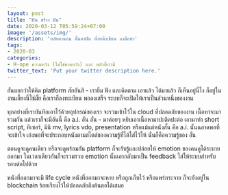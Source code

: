 ```yaml
---
layout: post
title: "ฝัน สร้าง ฝัน"
date: 2020-03-12 T05:59:24+07:00
image: '/assets/img/'
description: 'หลัยตานอน ตื่นตาฝัน ตั้งหน้าเขียน ลงมือทำ'
tags:
- 2020-03
categories:
- H-ope ความหวัง (ไม่ใช่คาดหวัง) และ พลังที่เรามี
twitter_text: 'Put your twitter description here.'
---
```

อั๋นบอกว่าให้คิด platform สักอันสิ - เรายิ้ม ฟัง และคิดตาม เอาแล้ว ได้มาแล้ว ก็เห็นอยู่นี่ไง ก็อยู่ในงานเลี้ยงนี่ใช่มั๊ย คือเราก็ลงทะเบียน พอลงเสร็จ ระบบก็จะเปิดให้เราเป็นส่วนหนึ่งของงาน

ทุกอย่างที่เราบันทึกเอาไว้ด้วยอุปกรณ์ของเรา จะรวมเข้าไว้ใน cloud ที่ปลอดภัยของงาน เนื้อหาจะมารวมกัน แล้วเราก็จะมีอันนี้ คือ a.i. อั๋น อั๋น - มาค่อยๆ หยิบเอาเนื้อหามาปะติดปะต่อ เอามาทำ short script, ทีเซอร์, มินิ mv, lyrics vdo, presentation หรือแม้แต่หนังสั้น คือ a.i. นั้นฉลาดพอที่จะเข้าใจ เก่งพอที่จะประกอบหนังตามสไตล์ของความรู้ที่ได้ใส่ไว้ให้ นั่นก็คือความรู้ของ อั๋น

ตอนดูจะดูคนเดียว หรือจะดูพร้อมกัน platform ก็จะรับรู้และปล่อยให้ emotion ของคนดูได้ระบายออกมา ในเวลาเดียวกันก็จะรวมรวบ emotion นั้นเอากลับมาเป็น feedback ใส่ให้ระบบสำหรับรอบต่อไปด้วย

หนังที่ออกมาจะมี life cycle หนังที่ออกมาจะหาย หรือถูกเก็บไว้ หรือแพร่กระจาย ก็จะยังอยู่ใน blockchain ร้อยเรียงไว้ให้ปลอดภัยถึงต้นตอได้เสมอ
